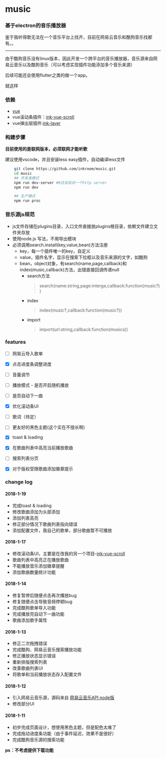 
# music

### 基于electron的音乐播放器

鉴于我听得歌无法在一个音乐平台上找齐，目前在网易云音乐和酷狗音乐找都有。。

*** 

由于酷狗音乐没有linux版本，因此开发一个跨平台的音乐播放器，音乐源来自网易云音乐以及酷狗音乐（可以考虑实现插件功能添加多个音乐来源）


后续可能还会使用flutter之类的做一个app。

就这样


### 依赖

- [vue](https://github.com/vuejs/vue)
- vue滚动条插件：[ink-vue-scroll](https://github.com/inkroom/ink-vue-scroll)
- vue弹出层插件:[ink-layer](https://github.com/inkroom/vue-layer)

### 构建步骤

**目前使用的是联网版本，必须联网才能听歌**

建议使用vscode，并且安装less easy插件，自动编译less文件

``` bash
    git clone https://github.com/inkroom/music.git
    cd music
    ## 开发者模式
    npm run dev-server ##这会启动一个http server
    npm run dev

    ## 生产模式
    npm run proc
```

### 音乐源js规范

- js文件存储在plugins目录，入口文件直接放plugins根目录，依赖文件建立文件夹存放
- 使用node.js 写法，不用导出模块
- 必须调用search.install(key,value,bean)方法注册
    - key，每一个插件唯一的key，自定义
    - value，插件名字，显示在搜索下拉框以及音乐来源的文字，如酷狗
    - bean，object对象，有search(name,page,callback)和index(music,callback)方法，出错直接回调传递null
        - search方法
            > search(name:string,page:interge,callback:function(music?))
        - index 
            > index(music?,callback:function(music?))
        - import
            > import(url:string,callback:function(musics))
        
### features

- [ ] 网易云导入歌单
- [x] 点击进度条调整进度  
- [ ] 音量调节
- [ ] 播放模式 - 是否开启随机播放
- [ ] 是否自动下一曲
- [x] 优化滚动条UI
- [ ] 歌词（待定）
- [ ] 更友好的黑色主题(这个实在不擅长啊)
- [x] toast & loading
- [x] 在歌曲列表中高亮当前播放歌曲
- [ ] 搜索列表分页
- [x] 对于版权受限歌曲添加徽章提示


### change log

#### 2018-1-19

- 完成toast & loading
- 修改歌曲添加为头部添加
- 添加列表高亮
- 修正部分情况下歌曲列表指向错误
- 添加配置文件，我自己的歌单，部分歌曲暂不可播放

#### 2018-1-17

- 修改滚动条UI，主要是在改我的另一个项目-[ink-vue-scroll](https://github.com/inkroom/ink-vue-scroll)
- 歌曲列表中高亮正在播放歌曲
- 不能播放音乐添加徽章提醒
- 添加歌曲数量统计功能

#### 2018-1-14

- 修复暂停后随便点击再次播放bug
- 修复随便点击导致音频停顿bug
- 完成酷狗歌单导入功能
- 完成播放完自动下一曲功能
- 歌曲添加歌手属性

#### 2018-1-13

- 修正二次拖拽错误
- 完成酷狗、网易云音乐搜索播放功能
- 修正播放状态显示错误
- 重新排版搜索列表
- 改善歌曲列表UI
- 将歌单和当前播放状态存入配置文件

#### 2018-1-12

- 引入网易云音乐源，源码来自 [网易云音乐API node版](https://github.com/Binaryify/NeteaseCloudMusicApi)
- 修改部分UI

#### 2018-1-11

- 初步完成页面设计，想使用黑色主题，但是配色太难了
- 完成拖动进度条功能（由于事件延迟，效果不是很好）
- 完成酷狗音乐源的搜索功能


**ps：不考虑提供下载功能**  



